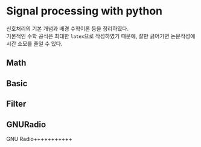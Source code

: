 # Signal processing with python
신호처리의 기본 개념과 배경 수학이론 등을 정리하였다.  
기본적인 수학 공식은 최대한 `latex`으로 작성하였기 때문에, 잘만 긁어가면 논문작성에 시간 소모를 줄일 수 있다.


## Math

## Basic

## Filter

## GNURadio
GNU Radio+++++++++++
